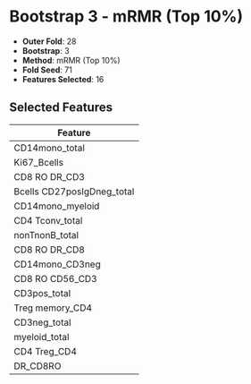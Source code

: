 # Bootstrap 3 - mRMR (Top 10%)

- **Outer Fold**: 28
- **Bootstrap**: 3
- **Method**: mRMR (Top 10%)
- **Fold Seed**: 71
- **Features Selected**: 16

## Selected Features

| Feature |
|---------|
| CD14mono_total |
| Ki67_Bcells |
| CD8 RO DR_CD3 |
| Bcells CD27posIgDneg_total |
| CD14mono_myeloid |
| CD4 Tconv_total |
| nonTnonB_total |
| CD8 RO DR_CD8 |
| CD14mono_CD3neg |
| CD8 RO CD56_CD3 |
| CD3pos_total |
| Treg memory_CD4 |
| CD3neg_total |
| myeloid_total |
| CD4 Treg_CD4 |
| DR_CD8RO |
